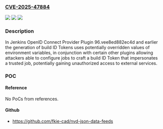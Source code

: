 ### [CVE-2025-47884](https://cve.mitre.org/cgi-bin/cvename.cgi?name=CVE-2025-47884)
![](https://img.shields.io/static/v1?label=Product&message=Jenkins%20OpenID%20Connect%20Provider%20Plugin&color=blue)
![](https://img.shields.io/static/v1?label=Version&message=0%3C%3D%2096.vee8ed882ec4d%20&color=brighgreen)
![](https://img.shields.io/static/v1?label=Vulnerability&message=n%2Fa&color=brighgreen)

### Description

In Jenkins OpenID Connect Provider Plugin 96.vee8ed882ec4d and earlier the generation of build ID Tokens uses potentially overridden values of environment variables, in conjunction with certain other plugins allowing attackers able to configure jobs to craft a build ID Token that impersonates a trusted job, potentially gaining unauthorized access to external services.

### POC

#### Reference
No PoCs from references.

#### Github
- https://github.com/fkie-cad/nvd-json-data-feeds

